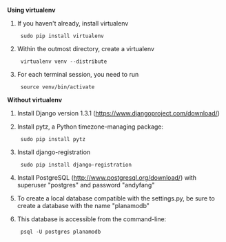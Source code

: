 **Using virtualenv**

1. If you haven't already, install virtualenv

        sudo pip install virtualenv
2. Within the outmost directory, create a virtualenv

        virtualenv venv --distribute
3. For each terminal session, you need to run

        source venv/bin/activate


**Without virtualenv**

1. Install Django version 1.3.1 (https://www.djangoproject.com/download/)
2. Install pytz, a Python timezone-managing package:

        sudo pip install pytz
3. Install django-registration

        sudo pip install django-registration
4. Install PostgreSQL (http://www.postgresql.org/download/) with superuser "postgres" and password "andyfang"
5. To create a local database compatible with the settings.py, be sure to create a database with the name "planamodb"
6. This database is accessible from the command-line:

        psql -U postgres planamodb
